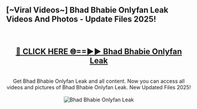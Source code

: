 <h2>[~Viral Videos~] Bhad Bhabie Onlyfan Leak Videos And Photos - Update Files 2025!</h2>
<br>
<div align="center">
<h2><a href="https://top-ai-tools.click/QrbHav" rel="nofollow">🔴 CLICK HERE 🌐==►► Bhad Bhabie Onlyfan Leak</a></h2>
<br>
Get Bhad Bhabie Onlyfan Leak and all content. Now you can access all videos and pictures of Bhad Bhabie Onlyfan Leak. New Updated Files 2025!
<br>
<br>
<a href="https://top-ai-tools.click/QrbHav" rel="nofollow" data-target="animated-image.originalLink"><img src="https://i.ibb.co.com/WyWwxjT/player-gif2.gif" alt="Bhad Bhabie Onlyfan Leak" style="max-width: 100%; display: inline-block;" data-target="animated-image.originalImage"></a>
</div>
<br>